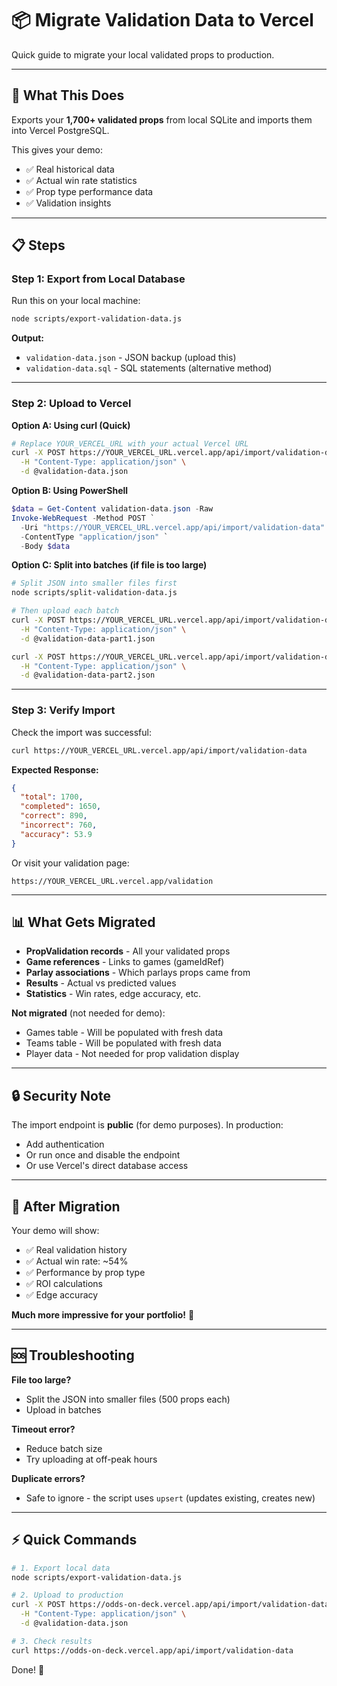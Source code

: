 # 📦 Migrate Validation Data to Vercel

Quick guide to migrate your local validated props to production.

---

## 🎯 What This Does

Exports your **1,700+ validated props** from local SQLite and imports them into Vercel PostgreSQL.

This gives your demo:
- ✅ Real historical data
- ✅ Actual win rate statistics
- ✅ Prop type performance data
- ✅ Validation insights

---

## 📋 Steps

### **Step 1: Export from Local Database**

Run this on your local machine:

```bash
node scripts/export-validation-data.js
```

**Output:**
- `validation-data.json` - JSON backup (upload this)
- `validation-data.sql` - SQL statements (alternative method)

---

### **Step 2: Upload to Vercel**

**Option A: Using curl (Quick)**

```bash
# Replace YOUR_VERCEL_URL with your actual Vercel URL
curl -X POST https://YOUR_VERCEL_URL.vercel.app/api/import/validation-data \
  -H "Content-Type: application/json" \
  -d @validation-data.json
```

**Option B: Using PowerShell**

```powershell
$data = Get-Content validation-data.json -Raw
Invoke-WebRequest -Method POST `
  -Uri "https://YOUR_VERCEL_URL.vercel.app/api/import/validation-data" `
  -ContentType "application/json" `
  -Body $data
```

**Option C: Split into batches (if file is too large)**

```bash
# Split JSON into smaller files first
node scripts/split-validation-data.js

# Then upload each batch
curl -X POST https://YOUR_VERCEL_URL.vercel.app/api/import/validation-data \
  -H "Content-Type: application/json" \
  -d @validation-data-part1.json

curl -X POST https://YOUR_VERCEL_URL.vercel.app/api/import/validation-data \
  -H "Content-Type: application/json" \
  -d @validation-data-part2.json
```

---

### **Step 3: Verify Import**

Check the import was successful:

```bash
curl https://YOUR_VERCEL_URL.vercel.app/api/import/validation-data
```

**Expected Response:**
```json
{
  "total": 1700,
  "completed": 1650,
  "correct": 890,
  "incorrect": 760,
  "accuracy": 53.9
}
```

Or visit your validation page:
```
https://YOUR_VERCEL_URL.vercel.app/validation
```

---

## 📊 What Gets Migrated

- **PropValidation records** - All your validated props
- **Game references** - Links to games (gameIdRef)
- **Parlay associations** - Which parlays props came from
- **Results** - Actual vs predicted values
- **Statistics** - Win rates, edge accuracy, etc.

**Not migrated** (not needed for demo):
- Games table - Will be populated with fresh data
- Teams table - Will be populated with fresh data
- Player data - Not needed for prop validation display

---

## 🔒 Security Note

The import endpoint is **public** (for demo purposes). In production:
- Add authentication
- Or run once and disable the endpoint
- Or use Vercel's direct database access

---

## 🎉 After Migration

Your demo will show:
- ✅ Real validation history
- ✅ Actual win rate: ~54%
- ✅ Performance by prop type
- ✅ ROI calculations
- ✅ Edge accuracy

**Much more impressive for your portfolio!** 🚀

---

## 🆘 Troubleshooting

**File too large?**
- Split the JSON into smaller files (500 props each)
- Upload in batches

**Timeout error?**
- Reduce batch size
- Try uploading at off-peak hours

**Duplicate errors?**
- Safe to ignore - the script uses `upsert` (updates existing, creates new)

---

## ⚡ Quick Commands

```bash
# 1. Export local data
node scripts/export-validation-data.js

# 2. Upload to production
curl -X POST https://odds-on-deck.vercel.app/api/import/validation-data \
  -H "Content-Type: application/json" \
  -d @validation-data.json

# 3. Check results
curl https://odds-on-deck.vercel.app/api/import/validation-data
```

Done! 🎊

